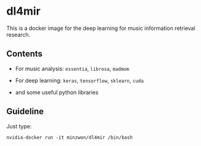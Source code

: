 # dl4mir
This is a docker image for the deep learning for music information retrieval research.

## Contents

- For music analysis: `essentia`, `librosa`, `madmom`

- For deep learning: `keras`, `tensorflow`, `sklearn`, `cuda`

- and some useful python libraries


## Guideline

Just type:

`nvidia-docker run -it minzwon/dl4mir /bin/bash`